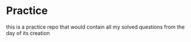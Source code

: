 # Practice
this is a practice repo that would contain all my solved questions from the day of its creation
